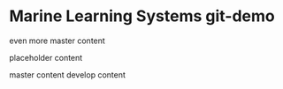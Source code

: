 # Marine Learning Systems git-demo

even more master content

placeholder content

master content
develop content
